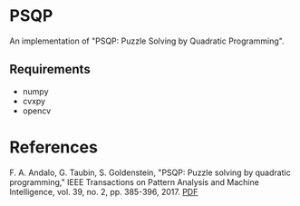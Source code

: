 # PSQP
An implementation of "PSQP: Puzzle Solving by Quadratic Programming".

## Requirements

- numpy
- cvxpy
- opencv

# References

F. A. Andalo, G. Taubin, S. Goldenstein, "PSQP: Puzzle solving by quadratic programming," IEEE Transactions on Pattern Analysis and Machine Intelligence, vol. 39, no. 2, pp. 385-396, 2017. [PDF](http://ieeexplore.ieee.org/document/7442162/)